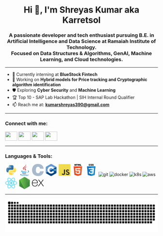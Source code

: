 <h1 align="center">Hi 👋, I'm Shreyas Kumar aka Karretsol</h1>
<h3 align="center">
A passionate developer and tech enthusiast pursuing B.E. in Artificial Intelligence and Data Science at Ramaiah Institute of Technology.<br>
Focused on Data Structures & Algorithms, GenAI, Machine Learning, and Cloud technologies.
</h3>

---

- 💼 Currently interning at **BlueStock Fintech**
- 🧠 Working on **Hybrid models for Price tracking and Cryptographic algorithm identification**
- 🛡️ Exploring **Cyber Security** and **Machine Learning**
- 🏆 Top 10 - SAP Lab Hackathon | SIH Internal Round Qualifier
- 📫 Reach me at: **kumarshreyas390@gmail.com**

---

<h3 align="left">Connect with me:</h3>
<p align="left">
<a href="https://www.linkedin.com/in/shreyas-kumar-550369250/" target="blank"><img src="https://raw.githubusercontent.com/rahuldkjain/github-profile-readme-generator/master/src/images/icons/Social/linked-in-alt.svg" height="30" width="40" /></a>
<a href="https://instagram.com/shreyaskumar_18" target="blank"><img src="https://raw.githubusercontent.com/rahuldkjain/github-profile-readme-generator/master/src/images/icons/Social/instagram.svg" height="30" width="40" /></a>
<a href="https://leetcode.com/u/Karretsol04/" target="blank"><img src="https://raw.githubusercontent.com/rahuldkjain/github-profile-readme-generator/master/src/images/icons/Social/leetcode.svg" height="30" width="40" /></a>
<a href="https://github.com/SARCMAZE" target="blank"><img src="https://raw.githubusercontent.com/rahuldkjain/github-profile-readme-generator/master/src/images/icons/Social/github.svg" height="30" width="40" /></a>
</p>

---

<h3 align="left">Languages & Tools:</h3>
<p align="left">
  <img src="https://raw.githubusercontent.com/devicons/devicon/master/icons/python/python-original.svg" alt="python" width="40" height="40"/>
  <img src="https://raw.githubusercontent.com/devicons/devicon/master/icons/java/java-original.svg" alt="java" width="40" height="40"/>
  <img src="https://raw.githubusercontent.com/devicons/devicon/master/icons/c/c-original.svg" alt="c" width="40" height="40"/>
  <img src="https://raw.githubusercontent.com/devicons/devicon/master/icons/cplusplus/cplusplus-original.svg" alt="cpp" width="40" height="40"/>
  <img src="https://raw.githubusercontent.com/devicons/devicon/master/icons/javascript/javascript-original.svg" alt="js" width="40" height="40"/>
  <img src="https://raw.githubusercontent.com/devicons/devicon/master/icons/html5/html5-original-wordmark.svg" alt="html5" width="40" height="40"/>
  <img src="https://raw.githubusercontent.com/devicons/devicon/master/icons/css3/css3-original-wordmark.svg" alt="css3" width="40" height="40"/>
  <img src="https://www.vectorlogo.zone/logos/git-scm/git-scm-icon.svg" alt="git" width="40" height="40"/>
  <img src="https://www.vectorlogo.zone/logos/docker/docker-icon.svg" alt="docker" width="40" height="40"/>
  <img src="https://www.vectorlogo.zone/logos/kubernetes/kubernetes-icon.svg" alt="k8s" width="40" height="40"/>
  <img src="https://www.vectorlogo.zone/logos/aws/aws-icon.svg" alt="aws" width="40" height="40"/>
  <img src="https://raw.githubusercontent.com/devicons/devicon/master/icons/react/react-original.svg" alt="react" width="40" height="40"/>
  <img src="https://raw.githubusercontent.com/devicons/devicon/master/icons/nodejs/nodejs-original.svg" alt="nodejs" width="40" height="40"/>
  <img src="https://raw.githubusercontent.com/devicons/devicon/master/icons/express/express-original.svg" alt="express" width="40" height="40"/>
</p>

---

![snake gif](https://github.com/Platane/snk/raw/output/github-contribution-grid-snake-dark.svg)
